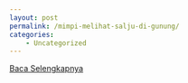 ```yaml
---
layout: post
permalink: /mimpi-melihat-salju-di-gunung/
categories:
    - Uncategorized
---
```


[Baca Selengkapnya](/02)